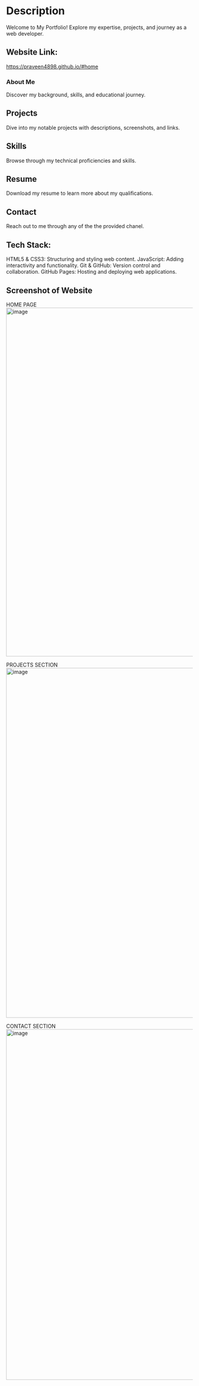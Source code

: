 # Description

Welcome to My Portfolio!
Explore my expertise, projects, and journey as a web developer.

## Website Link: 
https://praveen4898.github.io/#home

### About Me
Discover my background, skills, and educational journey.
## Projects
Dive into my notable projects with descriptions, screenshots, and links.
## Skills
Browse through my technical proficiencies and skills.
## Resume
Download my resume to learn more about my qualifications.
## Contact
Reach out to me through any of the the provided chanel.

## Tech Stack:
HTML5 & CSS3: Structuring and styling web content.
JavaScript: Adding interactivity and functionality.
Git & GitHub: Version control and collaboration.
GitHub Pages: Hosting and deploying web applications.

## Screenshot of Website
HOME PAGE
<img width="942" alt="image" src="https://github.com/praveen4898/praveen4898.github.io/assets/147697000/3bcb300b-4d61-41bd-8b88-1975121e2ced">

PROJECTS SECTION
<img width="945" alt="image" src="https://github.com/praveen4898/praveen4898.github.io/assets/147697000/cd7e56d7-13f2-40de-92cf-4d996a0e2f3d">

CONTACT SECTION
<img width="947" alt="image" src="https://github.com/praveen4898/praveen4898.github.io/assets/147697000/45a6acc7-a928-4ec8-92d7-f2d40d549dee">







